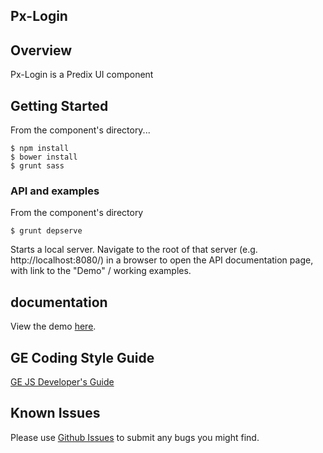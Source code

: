 Px-Login
-----------------------------------------------

## Overview

Px-Login is a Predix UI component

## Getting Started



From the component's directory...

```
$ npm install
$ bower install
$ grunt sass
```

### API and examples

From the component's directory

```
$ grunt depserve
```

Starts a local server. Navigate to the root of that server (e.g. http://localhost:8080/) in a browser to open the API documentation page, with link to the "Demo" / working examples.

## documentation

View the demo [here](https://predixdev.github.io/px-login/px-login/demo.html).

GE Coding Style Guide
---------------------

[GE JS Developer's Guide](https://github.com/GeneralElectric/javascript)


## Known Issues

Please use [Github Issues](https://github.com/PredixDev/px-login/issues) to submit any bugs you might find.
